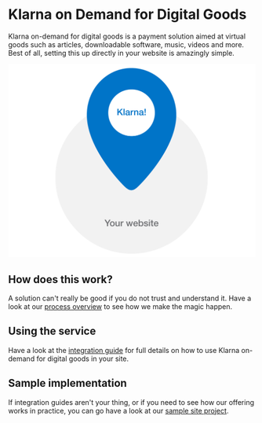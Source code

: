 # Klarna on Demand for Digital Goods

Klarna on-demand for digital goods is a payment solution aimed at virtual goods such as articles, downloadable software, music, videos and more. Best of all, setting this up directly in your website is amazingly simple.

![It's Klarna in your web site that sells digital goods!](screenshot.png)

## How does this work?
A solution can't really be good if you do not trust and understand it. Have a look at our [process overview](process_overview.md) to see how we make the magic happen.

## Using the service
Have a look at the [integration guide](integration.md) for full details on how to use Klarna on-demand for digital goods in your site.

## Sample implementation
If integration guides aren't your thing, or if you need to see how our offering works in practice, you can go have a look at our [sample site project](https://github.com/klarna/sample-digital-goods-backend/tree/facelift).
